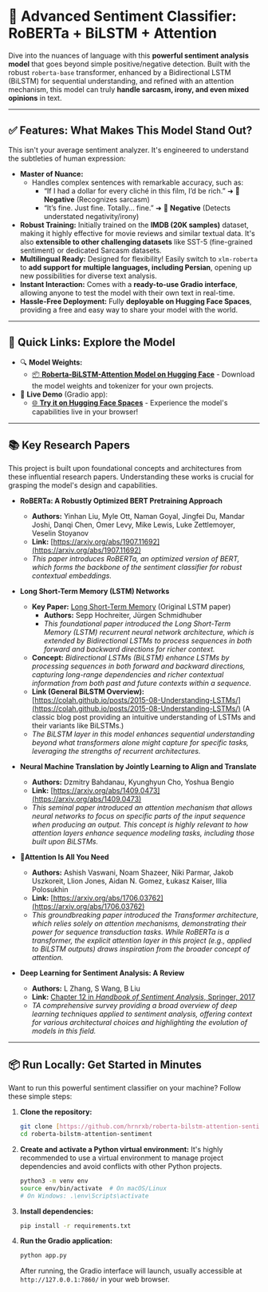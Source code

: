 # 🧠 Advanced Sentiment Classifier: RoBERTa + BiLSTM + Attention

Dive into the nuances of language with this **powerful sentiment analysis model** that goes beyond simple positive/negative detection. Built with the robust `roberta-base` transformer, enhanced by a Bidirectional LSTM (BiLSTM) for sequential understanding, and refined with an attention mechanism, this model can truly **handle sarcasm, irony, and even mixed opinions** in text.

---

## ✅ Features: What Makes This Model Stand Out?

This isn't your average sentiment analyzer. It's engineered to understand the subtleties of human expression:

* **Master of Nuance:**
    * Handles complex sentences with remarkable accuracy, such as:
        * “If I had a dollar for every cliché in this film, I’d be rich.” ➜ 🔴 **Negative** (Recognizes sarcasm)
        * “It’s fine. Just fine. Totally... fine.” ➜ 🔴 **Negative** (Detects understated negativity/irony)
* **Robust Training:** Initially trained on the **IMDB (20K samples)** dataset, making it highly effective for movie reviews and similar textual data. It's also **extensible to other challenging datasets** like SST-5 (fine-grained sentiment) or dedicated Sarcasm datasets.
* **Multilingual Ready:** Designed for flexibility! Easily switch to `xlm-roberta` to **add support for multiple languages, including Persian**, opening up new possibilities for diverse text analysis.
* **Instant Interaction:** Comes with a **ready-to-use Gradio interface**, allowing anyone to test the model with their own text in real-time.
* **Hassle-Free Deployment:** Fully **deployable on Hugging Face Spaces**, providing a free and easy way to share your model with the world.

---

## 🔗 Quick Links: Explore the Model

* 🔍 **Model Weights:**
    * [📦 **Roberta-BiLSTM-Attention Model on Hugging Face**](https://huggingface.co/hrnrxb/roberta-bilstm-attention-sentiment) - Download the model weights and tokenizer for your own projects.
* 🚀 **Live Demo** (Gradio app):
    * [🌐 **Try it on Hugging Face Spaces**](https://huggingface.co/spaces/hrnrxb/roberta-bilstm-attention-sentiment) - Experience the model's capabilities live in your browser!

---

## 📚 Key Research Papers

This project is built upon foundational concepts and architectures from these influential research papers. Understanding these works is crucial for grasping the model's design and capabilities.

* **RoBERTa: A Robustly Optimized BERT Pretraining Approach**
    * **Authors:** Yinhan Liu, Myle Ott, Naman Goyal, Jingfei Du, Mandar Joshi, Danqi Chen, Omer Levy, Mike Lewis, Luke Zettlemoyer, Veselin Stoyanov
    * **Link:** [https://arxiv.org/abs/1907.11692](https://arxiv.org/abs/1907.11692)
    * *This paper introduces RoBERTa, an optimized version of BERT, which forms the backbone of the sentiment classifier for robust contextual embeddings.*

* **Long Short-Term Memory (LSTM) Networks**
    * **Key Paper:** [Long Short-Term Memory](https://www.bioinf.jku.at/publications/older/2604.pdf) (Original LSTM paper)
        * **Authors:** Sepp Hochreiter, Jürgen Schmidhuber
        * *This foundational paper introduced the Long Short-Term Memory (LSTM) recurrent neural network architecture, which is extended by Bidirectional LSTMs to process sequences in both forward and backward directions for richer context.*
    * **Concept:** *Bidirectional LSTMs (BiLSTM) enhance LSTMs by processing sequences in both forward and backward directions, capturing long-range dependencies and richer contextual information from both past and future contexts within a sequence.*
    * **Link (General BiLSTM Overview):** [https://colah.github.io/posts/2015-08-Understanding-LSTMs/](https://colah.github.io/posts/2015-08-Understanding-LSTMs/) (A classic blog post providing an intuitive understanding of LSTMs and their variants like BiLSTMs.)
    * *The BiLSTM layer in this model enhances sequential understanding beyond what transformers alone might capture for specific tasks, leveraging the strengths of recurrent architectures.*

* **Neural Machine Translation by Jointly Learning to Align and Translate**
    * **Authors:** Dzmitry Bahdanau, Kyunghyun Cho, Yoshua Bengio
    * **Link:** [https://arxiv.org/abs/1409.0473](https://arxiv.org/abs/1409.0473)
    * *This seminal paper introduced an attention mechanism that allows neural networks to focus on specific parts of the input sequence when producing an output. This concept is highly relevant to how attention layers enhance sequence modeling tasks, including those built upon BiLSTMs.*

* **👑Attention Is All You Need**
    * **Authors:** Ashish Vaswani, Noam Shazeer, Niki Parmar, Jakob Uszkoreit, Llion Jones, Aidan N. Gomez, Łukasz Kaiser, Illia Polosukhin
    * **Link:** [https://arxiv.org/abs/1706.03762](https://arxiv.org/abs/1706.03762)
    * *This groundbreaking paper introduced the Transformer architecture, which relies solely on attention mechanisms, demonstrating their power for sequence transduction tasks. While RoBERTa is a transformer, the explicit attention layer in this project (e.g., applied to BiLSTM outputs) draws inspiration from the broader concept of attention.*

* **Deep Learning for Sentiment Analysis: A Review**
    * **Authors:** L Zhang, S Wang, B Liu
    * **Link:** [Chapter 12 in *Handbook of Sentiment Analysis*, Springer, 2017](https://scholar.google.com/scholar?q=Deep+Learning+for+Sentiment+Analysis:+A+Survey+Erik+Cambria)
    * *TA comprehensive survey providing a broad overview of deep learning techniques applied to sentiment analysis, offering context for various architectural choices and highlighting the evolution of models in this field.*

---

## 📦 Run Locally: Get Started in Minutes

Want to run this powerful sentiment classifier on your machine? Follow these simple steps:

1.  **Clone the repository:**
    ```bash
    git clone [https://github.com/hrnrxb/roberta-bilstm-attention-sentiment](https://github.com/hrnrxb/roberta-bilstm-attention-sentiment) # لینک صحیح ریپازیتوری خودتان
    cd roberta-bilstm-attention-sentiment
    ```

2.  **Create and activate a Python virtual environment:**
    It's highly recommended to use a virtual environment to manage project dependencies and avoid conflicts with other Python projects.

    ```bash
    python3 -m venv env
    source env/bin/activate  # On macOS/Linux
    # On Windows: .\env\Scripts\activate
    ```

3.  **Install dependencies:**
    ```bash
    pip install -r requirements.txt
    ```

4.  **Run the Gradio application:**
    ```bash
    python app.py
    ```
    After running, the Gradio interface will launch, usually accessible at `http://127.0.0.1:7860/` in your web browser.
